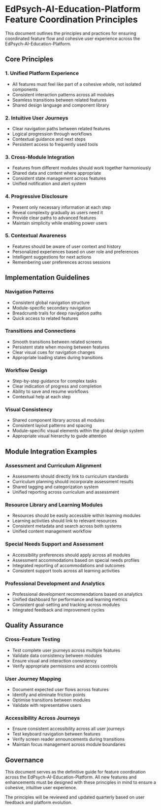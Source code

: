 # EdPsych-AI-Education-Platform Feature Coordination Principles

This document outlines the principles and practices for ensuring coordinated feature flow and cohesive user experience across the EdPsych-AI-Education-Platform.

## Core Principles

### 1. Unified Platform Experience
- All features must feel like part of a cohesive whole, not isolated components
- Consistent interaction patterns across all modules
- Seamless transitions between related features
- Shared design language and component library

### 2. Intuitive User Journeys
- Clear navigation paths between related features
- Logical progression through workflows
- Contextual guidance and next steps
- Persistent access to frequently used tools

### 3. Cross-Module Integration
- Features from different modules should work together harmoniously
- Shared data and content where appropriate
- Consistent state management across features
- Unified notification and alert system

### 4. Progressive Disclosure
- Present only necessary information at each step
- Reveal complexity gradually as users need it
- Provide clear paths to advanced features
- Maintain simplicity while enabling power users

### 5. Contextual Awareness
- Features should be aware of user context and history
- Personalized experiences based on user role and preferences
- Intelligent suggestions for next actions
- Remembering user preferences across sessions

## Implementation Guidelines

### Navigation Patterns
- Consistent global navigation structure
- Module-specific secondary navigation
- Breadcrumb trails for deep navigation paths
- Quick access to related features

### Transitions and Connections
- Smooth transitions between related screens
- Persistent state when moving between features
- Clear visual cues for navigation changes
- Appropriate loading states during transitions

### Workflow Design
- Step-by-step guidance for complex tasks
- Clear indication of progress and completion
- Ability to save and resume workflows
- Contextual help at each step

### Visual Consistency
- Shared component library across all modules
- Consistent layout patterns and spacing
- Module-specific visual elements within the global design system
- Appropriate visual hierarchy to guide attention

## Module Integration Examples

### Assessment and Curriculum Alignment
- Assessments should directly link to curriculum standards
- Curriculum planning should incorporate assessment results
- Shared tagging and categorization system
- Unified reporting across curriculum and assessment

### Resource Library and Learning Modules
- Resources should be easily accessible within learning modules
- Learning activities should link to relevant resources
- Consistent metadata and search across both systems
- Unified content management workflow

### Special Needs Support and Assessment
- Accessibility preferences should apply across all modules
- Assessment accommodations based on special needs profiles
- Integrated reporting of accommodations and outcomes
- Consistent support tools across all learning activities

### Professional Development and Analytics
- Professional development recommendations based on analytics
- Unified dashboard for performance and learning metrics
- Consistent goal-setting and tracking across modules
- Integrated feedback and improvement cycles

## Quality Assurance

### Cross-Feature Testing
- Test complete user journeys across multiple features
- Validate data consistency between modules
- Ensure visual and interaction consistency
- Verify appropriate permissions and access controls

### User Journey Mapping
- Document expected user flows across features
- Identify and eliminate friction points
- Optimise transitions between modules
- Validate with representative users

### Accessibility Across Journeys
- Ensure consistent accessibility across all user journeys
- Test keyboard navigation between features
- Verify screen reader announcements during transitions
- Maintain focus management across module boundaries

## Governance

This document serves as the definitive guide for feature coordination across the EdPsych-AI-Education-Platform. All new features and enhancements must be designed with these principles in mind to ensure a cohesive, intuitive user experience.

The principles will be reviewed and updated quarterly based on user feedback and platform evolution.
